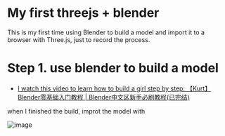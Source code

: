 # My first threejs + blender

This is my first time using Blender to build a model and import it to a browser with Three.js, just to record the process.

# Step 1. use blender to build a model

- [I watch this video to learn how to build a girl step by step: 【Kurt】Blender零基础入门教程 | Blender中文区新手必刷教程(已完结)](https://www.bilibili.com/video/BV14u41147YH/?vd_source=d4980d8e89a61c578e17921933e9cace)

when I finished the build, improt the model with 

![image](https://github.com/user-attachments/assets/8e9fc26a-9fef-48cd-a62d-b556f5fef5f5)
